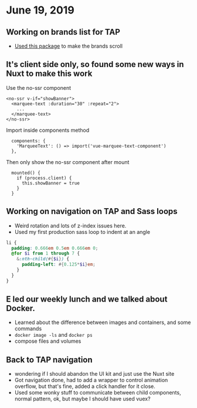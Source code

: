 # June 19, 2019

## Working on brands list for TAP
- [Used this package](https://www.npmjs.com/package/vue-marquee-text-component) to make the brands scroll

## It's client side only, so found some new ways in Nuxt to make this work

Use the no-ssr component
```vue
<no-ssr v-if="showBanner">
  <marquee-text :duration="30" :repeat="2">
    ...
  </marquee-text>
</no-ssr>
```

Import inside components method
```vue
  components: {
    'MarqueeText': () => import('vue-marquee-text-component')
  },
```

Then only show the no-ssr component after mount
```vue
  mounted() {
    if (process.client) {
      this.showBanner = true
    }
  }
```

## Working on navigation on TAP and Sass loops
- Weird rotation and lots of z-index issues here.
- Used my first production sass loop to indent at an angle

```scss
li {
  padding: 0.666em 0.5em 0.666em 0;
  @for $i from 1 through 7 {
    &:nth-child(#{$i}) {
      padding-left: #{0.125*$i}em;
    }
  }
}
```

## E led our weekly lunch and we talked about Docker.
- Learned about the difference between images and containers, and some commands
- `docker image -ls` and `docker ps` 
- compose files and volumes

## Back to TAP navigation
- wondering if I should abandon the UI kit and just use the Nuxt site
- Got navigation done, had to add a wrapper to control animation overflow, but that's fine, added a click handler for it close.
- Used some wonky stuff to communicate between child components, normal pattern, ok, but maybe I should have used vuex?